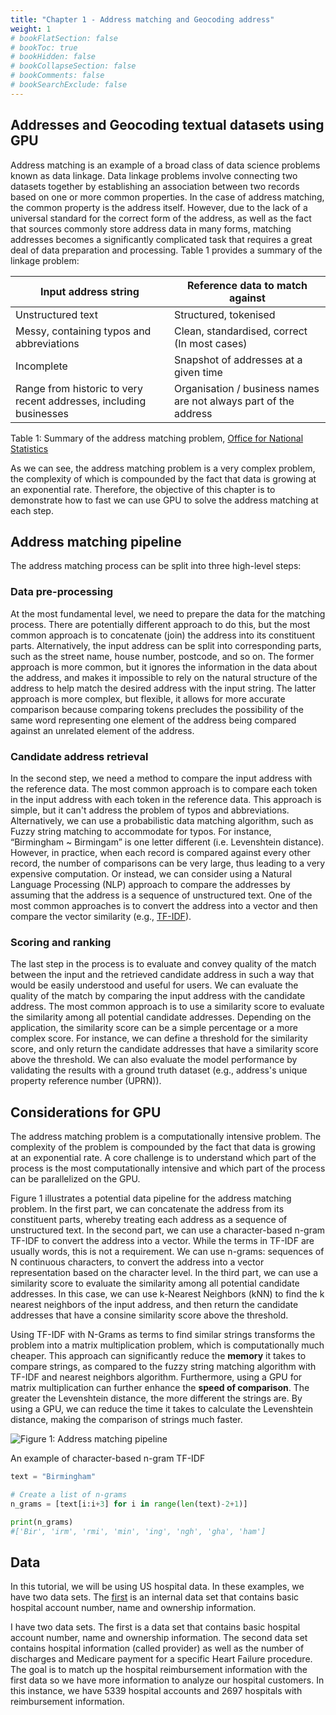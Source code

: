 ```yaml
---
title: "Chapter 1 - Address matching and Geocoding address"
weight: 1
# bookFlatSection: false
# bookToc: true
# bookHidden: false
# bookCollapseSection: false
# bookComments: false
# bookSearchExclude: false
---
```


## Addresses and Geocoding textual datasets using GPU 

Address matching is an example of a broad class of data science problems known as data linkage. Data linkage problems involve connecting two datasets together by establishing an association between two records based on one or more common properties. In the case of address matching, the common property is the address itself. However, due to the lack of a universal standard for the correct form of the address, as well as the fact that sources commonly store address data in many forms, matching addresses becomes a significantly complicated task that requires a great deal of data preparation and processing. Table 1 provides a summary of the linkage problem:



|Input address string| Reference data to match against| 
| --- | ----------- |
|Unstructured text |Structured, tokenised|
|Messy, containing typos and abbreviations|Clean, standardised, correct (In most cases)| 
|Incomplete| Snapshot of addresses at a given time| 
|Range from historic to very recent addresses, including businesses| Organisation / business names are not always part of the address| 

Table 1: Summary of the address matching problem, [Office for National Statistics](https://www.ons.gov.uk/methodology/methodologicalpublications/generalmethodology/onsworkingpaperseries/onsworkingpaperseriesno17usingdatasciencefortheaddressmatchingservice#:~:text=Address%20matching%20is%20an%20example,common%20property%20of%20the%20data.) 


As we can see, the address matching problem is a very complex problem, the complexity of which is compounded by the fact that data is growing at an exponential rate. Therefore, the objective of this chapter is to demonstrate how to fast we can use GPU to solve the address matching at each step. 

## Address matching pipeline 

The address matching process can be split into three high-level steps:

### Data pre-processing 
At the most fundamental level, we need to prepare the data for the matching process. There are potentially different approach to do this, but the most common approach is to concatenate (join) the address into its constituent parts. Alternatively, the input address can be split into corresponding parts, such as the street name, house number, postcode, and so on. The former approach is more common, but it ignores the information in the data about the address, and makes it impossible to rely on the natural structure of the address to help match the desired address with the input string. The latter approach is more complex, but flexible, it allows for more accurate comparison because comparing tokens precludes the possibility of the same word representing one element of the address being compared against an unrelated element of the address. 


### Candidate address retrieval
In the second step, we need a method to compare the input address with the reference data. The most common approach is to compare each token in the input address with each token in the reference data. This approach is simple, but it can't address the problem of typos and abbreviations. Alternatively, we can use a probabilistic data matching algorithm, such as Fuzzy string matching to accommodate for typos. For instance, “Birmingham ~ Birmingam” is one letter different (i.e. Levenshtein distance). However, in practice, when each record is compared against every other record, the number of comparisons can be very large, thus leading to a very expensive computation. Or instead, we can consider using a Natural Language Processing (NLP) approach to compare the addresses by assuming that the address is a sequence of unstructured text. One of the most common approaches is to convert the address into a vector and then compare the vector similarity (e.g., [TF-IDF](http://www.tfidf.com/)). 

### Scoring and ranking 

The last step in the process is to evaluate and convey quality of the match between the input and the retrieved candidate address in such a way that would be easily understood and useful for users. We can evaluate the quality of the match by comparing the input address with the candidate address. The most common approach is to use a similarity score to evaluate the similarity among all potential candidate addresses. Depending on the application, the similarity score can be a simple percentage or a more complex score. For instance, we can define a threshold for the similarity score, and only return the candidate addresses that have a similarity score above the threshold. We can also evaluate the model performance by validating the results with a ground truth dataset (e.g., address's unique property reference number (UPRN)). 



## Considerations for GPU 

The address matching problem is a computationally intensive problem. The complexity of the problem is compounded by the fact that data is growing at an exponential rate. A core challenge is to understand which part of the process is the most computationally intensive and which part of the process can be parallelized on the GPU.

Figure 1 illustrates a potential data pipeline for the address matching problem. In the first part, we can concatenate the address from its constituent parts, whereby treating each address as a sequence of unstructured text. In the second part, we can use a character-based n-gram TF-IDF to convert the address into a vector. While the terms in TF-IDF are usually words, this is not a requirement. We can use n-grams: sequences of N continuous characters, to convert the address into a vector representation based on the character level. In the third part, we can use a similarity score to evaluate the similarity among all potential candidate addresses. In this case, we can use k-Nearest Neighbors (kNN) to find the k nearest neighbors of the input address, and then return the candidate addresses that have a consine similarity score above the threshold. 

Using TF-IDF with N-Grams as terms to find similar strings transforms the problem into a matrix multiplication problem, which is computationally much cheaper. This approach can significantly reduce the **memory** it takes to compare strings, as compared to the fuzzy string matching algorithm with TF-IDF and nearest neighbors algorithm. Furthermore, using a GPU for matrix multiplication can further enhance the **speed of comparison**. The greater the Levenshtein distance, the more different the strings are. By using a GPU, we can reduce the time it takes to calculate the Levenshtein distance, making the comparison of strings much faster.


![Figure 1: Address matching pipeline](/images/Case_Study/Chapter_1/Address_matching_pipeline.png)

An example of character-based n-gram TF-IDF
```python
text = "Birmingham" 

# Create a list of n-grams
n_grams = [text[i:i+3] for i in range(len(text)-2+1)]

print(n_grams)
#['Bir', 'irm', 'rmi', 'min', 'ing', 'ngh', 'gha', 'ham']

```

## Data 
In this tutorial, we will be using US hospital data. In these examples, we have two data sets. The [first](https://raw.githubusercontent.com/chris1610/pbpython/master/data/hospital_account_info.csv) is an internal data set that contains basic hospital account number, name and ownership information.

 



I have two data sets. The first is a data set that contains basic hospital account number, name and ownership information. The second data set contains hospital information (called provider) as well as the number of discharges and Medicare payment for a specific Heart Failure procedure. The goal is to match up the hospital reimbursement information with the first data so we have more information to analyze our hospital customers. In this instance, we have 5339 hospital accounts and 2697 hospitals with reimbursement information. 
